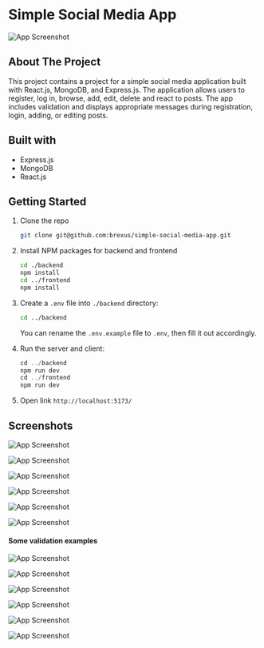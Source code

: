 
# Simple Social Media App 
![App Screenshot](https://i.imgur.com/xBRwvug.png)

## About The Project

This project contains a project for a simple social media application built with React.js, MongoDB, and Express.js. The application allows users to register, log in, browse, add, edit, delete and react to posts. The app includes validation and displays appropriate messages during registration, login, adding, or editing posts.

## Built with

- Express.js
- MongoDB
- React.js

## Getting Started

1. Clone the repo
   ```sh
   git clone git@github.com:brexus/simple-social-media-app.git
   ```
2. Install NPM packages for backend and frontend
   ```sh
   cd ./backend
   npm install
   cd ../frontend
   npm install
   ```
4. Create a `.env` file into `./backend` directory:
    ```sh
    cd ../backend
    ```
    You can rename the `.env.example` file to `.env`, then fill it out accordingly.

5. Run the server and client:
   ```js
   cd ../backend
   npm run dev
   cd ../frontend
   npm run dev
   ```
6. Open link `http://localhost:5173/`

## Screenshots

![App Screenshot](https://i.imgur.com/BkEhIWJ.png)

![App Screenshot](https://i.imgur.com/sX3e34w.png)

![App Screenshot](https://i.imgur.com/xBRwvug.png)

![App Screenshot](https://i.imgur.com/0FmsqRd.png)

![App Screenshot](https://i.imgur.com/1t98MbA.png)

![App Screenshot](https://i.imgur.com/Xcf9sd6.png)

#### Some validation examples

![App Screenshot](https://i.imgur.com/ZPmIELR.png)

![App Screenshot](https://i.imgur.com/gsLz6bV.png)

![App Screenshot](https://i.imgur.com/nDHlRar.png)

![App Screenshot](https://i.imgur.com/OZ1gcWT.png)

![App Screenshot](https://i.imgur.com/yRjoml6.png)

![App Screenshot](https://i.imgur.com/w8rU8wv.png)
